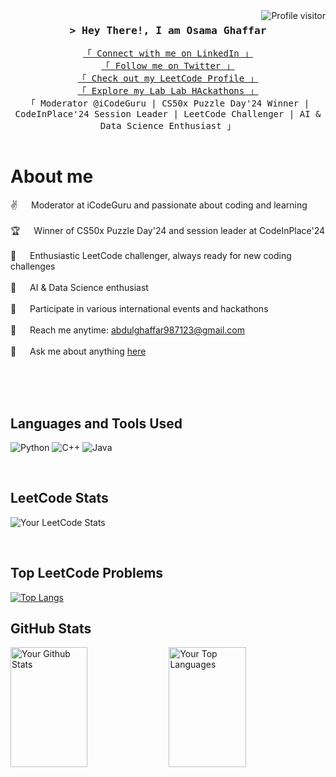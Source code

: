 <a href="https://komarev.com/ghpvc/?username=OSAMAGHAFFARTKOJL">
  <img align="right" src="https://komarev.com/ghpvc/?username=OSAMAGHAFFARTKOJL&label=Visitors&color=0e75b6&style=flat" alt="Profile visitor" />
</a>

<!-- Introduction -->
<h3 align="center">
  <samp>&gt; Hey There!, I am
    <b><a>Osama Ghaffar</a></b>
  </samp>
</h3>

<p align="center"> 
  <samp>
    <a href="https://www.linkedin.com/in/osama-ghaffar/">「 Connect with me on LinkedIn 」</a>
    <br>
    <a href="https://twitter.com/osamaghaffar3136">「 Follow me on Twitter 」</a>
    <br>
    <a href="https://leetcode.com/u/Osama_Ghaffar/">「 Check out my LeetCode Profile 」</a>
    <br>
    <a href="https://lablab.ai/u/@Inferno_Flarefgs0">「 Explore my Lab Lab HAckathons 」</a>
    <br>
    「 Moderator @iCodeGuru | CS50x Puzzle Day'24 Winner | CodeInPlace'24 Session Leader | LeetCode Challenger | AI & Data Science Enthusiast 」
    <br>
    <br>
  </samp>
</p>

<!-- About Section -->
 # About me
 
<p>

  
 ✌️ &emsp; Moderator at iCodeGuru and passionate about coding and learning<br/><br/>
 🏆 &emsp; Winner of CS50x Puzzle Day'24 and session leader at CodeInPlace'24<br/><br/>
 🧩 &emsp; Enthusiastic LeetCode challenger, always ready for new coding challenges<br/><br/>
 🤖 &emsp; AI & Data Science enthusiast<br/><br/>
 🚀 &emsp; Participate in various international events and hackathons<br/><br/>
 📧 &emsp; Reach me anytime: abdulghaffar987123@gmail.com<br/><br/>
 💬 &emsp; Ask me about anything [here](https://github.com/OSAMAGHAFFARTKOJL/LeetCodeSolutions/issues)
</p>

<br/>
<br/>
<br/>

## Languages and Tools Used

![Python](https://img.shields.io/badge/Python-3776AB?style=for-the-badge&labelColor=black&logo=python&logoColor=3776AB)
![C++](https://img.shields.io/badge/C++-00599C?style=for-the-badge&labelColor=black&logo=c%2B%2B&logoColor=00599C)
![Java](https://img.shields.io/badge/Java-007396?style=for-the-badge&labelColor=black&logo=java&logoColor=007396)

<br/>

## LeetCode Stats

![Your LeetCode Stats](https://leetcode-stats-six.vercel.app/api?username=Osama_Ghaffar&theme=dark)

<br/>

## Top LeetCode Problems

[![Top Langs](https://github-readme-stats.vercel.app/api/top-langs/?username=OSAMAGHAFFARTKOJL&layout=compact&theme=dark)](https://github.com/OSAMAGHAFFARTKOJL)



## GitHub Stats

<a href="https://github.com/OSAMAGHAFFARTKOJL"><img alt="Your Github Stats" src="https://denvercoder1-github-readme-stats.vercel.app/api?username=OSAMAGHAFFARTKOJL&show_icons=true&count_private=true&theme=dark&border_color=5BCDEC&bg_color=0D1117&title_color=5BCDEC&icon_color=5BCDEC" height="192px" width="49.5%"/></a>
<a href="https://github.com/OSAMAGHAFFARTKOJL"><img alt="Your Top Languages" src="https://denvercoder1-github-readme-stats.vercel.app/api/top-langs/?username=OSAMAGHAFFARTKOJL&langs_count=8&layout=compact&theme=dark&border_color=5BCDEC&bg_color=0D1117&title_color=5BCDEC&icon_color=5BCDEC" height="192px" width="49.5%"/></a>
</p>

